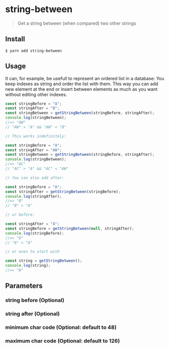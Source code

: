 # string-between

> Get a string between (when compared) two other strings

## Install

```
$ yarn add string-between
```

## Usage

It can, for example, be usefull to represent an ordered list in a database:
You keep indexes as string and order the list with them.
This way you can add new element at the end or insert between elements as much as you want without editing other indexes.

```js
const stringBefore = "A";
const stringAfter = "B";
const stringBetween = getStringBetween(stringBefore, stringAfter);
console.log(stringBetween);
//=> "AW"
// "AW" > "A" && "AW" < "B"

// This works indefinitely:

const stringBefore = "A";
const stringAfter = "AW";
const stringBetween = getStringBetween(stringBefore, stringAfter);
console.log(stringBetween);
//=> "AC"
// "AC" > "A" && "AC" < "AW"

// You can also add after:

const stringBefore = "A";
const stringAfter = getStringBetween(stringBefore);
console.log(stringAfter);
//=> "B"
// "B" > "A"

// or before:

const stringAfter = "A";
const stringBefore = getStringBetween(null, stringAfter);
console.log(stringBefore);
//=> "8"
// "8" < "A"

// or even to start with

const string = getStringBetween();
console.log(string);
//=> "W"
```

## Parameters

### string before (Optional)

### string after (Optional)

### minimum char code (Optional: default to 48)

### maximum char code (Optional: default to 126)
